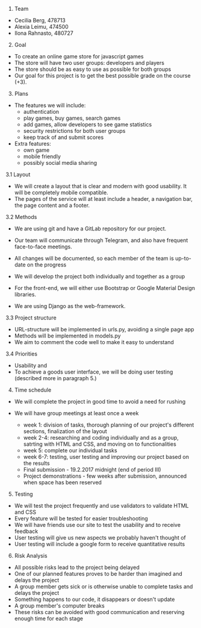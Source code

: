 1. Team
- Cecilia Berg, 478713
- Alexia Leimu, 474500
- Ilona Rahnasto, 480727

2. Goal
- To create an online game store for javascript games
- The store will have two user groups: developers and players
- The store should be as easy to use as possible for both groups
- Our goal for this project is to get the best possible grade on the course (+3).

3. Plans
- The features we will include:
	- authentication
  - play games, buy games, search games
  - add games, allow developers to see game statistics
  - security restrictions for both user groups
  - keep track of and submit scores
- Extra features:
	- own game
  - mobile friendly
  - possibly social media sharing

3.1 Layout
- We will create a layout that is clear and modern with good usability. It will be completely mobile compatible.
- The pages of the service will at least include a header, a navigation bar, the page content and a footer.

3.2 Methods
- We are using git and have a GitLab repository for our project.
- Our team will communicate through Telegram, and also have frequent face-to-face meetings.
- All changes will be documented, so each member of the team is up-to-date on the progress
- We will develop the project both individually and together as a group

- For the front-end, we will either use Bootstrap or Google Material Design libraries.

- We are using Django as the web-framework.


3.3 Project structure
- URL-structure will be implemented in urls.py, avoiding a single page app
- Methods will be implemented in models.py
- We aim to comment the code well to make it easy to understand

3.4 Priorities
- Usability and
- To achieve a goods user interface, we will be doing user testing (described more in paragraph 5.)

4. Time schedule
- We will complete the project in good time to avoid a need for rushing
- We will have group meetings at least once a week

	- week 1: division of tasks, thorough planning of our project's different sections, finalization of the layout
	- week 2-4: researching and coding individually and as a group, satrting with HTML and CSS, and moving on to functionalities
  - week 5: complete our individual tasks
  - week 6-7: testing, user testing and improving our project based on the results
  - Final submission - 19.2.2017 midnight (end of period III)
  - Project demonstrations - few weeks after submission, announced when space has been reserved

5. Testing
- We will test the project frequently and use validators to validate HTML and CSS
- Every feature will be tested for easier troubleshooting
- We will have friends use our site to test the usability and to receive feedback
- User testing will give us new aspects we probably haven't thought of
- User testing will include a google form to receive quantitative results

6. Risk Analysis
- All possible risks lead to the project being delayed
- One of our planned features proves to be harder than imagined and delays the project
- A group member gets sick or is otherwise unable to complete tasks and delays the project
- Something happens to our code, it disappears or doesn't update
- A group member's computer breaks
- These risks can be avoided with good communication and reserving enough time for each stage
